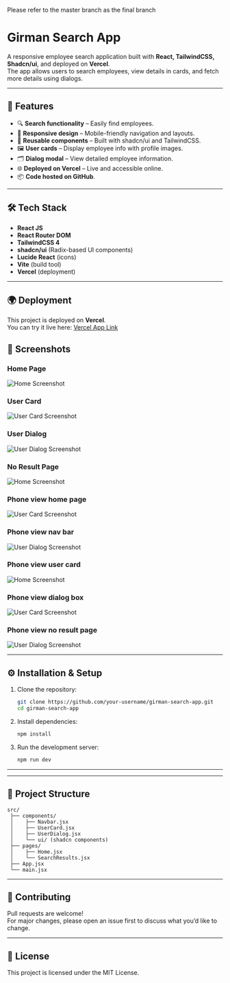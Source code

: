 Please refer to the master branch as the final branch

# Girman Search App

A responsive employee search application built with **React, TailwindCSS, Shadcn/ui**, and deployed on **Vercel**.  
The app allows users to search employees, view details in cards, and fetch more details using dialogs.

---

## 🚀 Features

- 🔍 **Search functionality** – Easily find employees.  
- 📱 **Responsive design** – Mobile-friendly navigation and layouts.  
- 🧩 **Reusable components** – Built with shadcn/ui and TailwindCSS.  
- 🖼 **User cards** – Display employee info with profile images.  
- 🗂 **Dialog modal** – View detailed employee information.  
- 🌐 **Deployed on Vercel** – Live and accessible online.  
- 📦 **Code hosted on GitHub**.

---

## 🛠️ Tech Stack

- **React JS**
- **React Router DOM**
- **TailwindCSS 4**
- **shadcn/ui** (Radix-based UI components)
- **Lucide React** (icons)
- **Vite** (build tool)
- **Vercel** (deployment)

---


## 🌍 Deployment

This project is deployed on **Vercel**.  
You can try it live here: [Vercel App Link](girman-assignment-pink.vercel.app)



## 📸 Screenshots

### Home Page
![Home Screenshot](./screenshots/home.png)

### User Card
![User Card Screenshot](./screenshots/search.png)

### User Dialog
![User Dialog Screenshot](./screenshots/dialog.png)

### No Result Page
![Home Screenshot](./screenshots/no_result.png)

### Phone view home page
![User Card Screenshot](./screenshots/mobile_home.png)

### Phone view nav bar
![User Dialog Screenshot](./screenshots/mobile_nav.png)

### Phone view user card
![Home Screenshot](./screenshots/mobile_userCard.png)

### Phone view dialog box
![User Card Screenshot](./screenshots/mobile_dialog.png)

### Phone view no result page
![User Dialog Screenshot](./screenshots/mobile_noResult.png)


---

## ⚙️ Installation & Setup

1. Clone the repository:
   ```bash
   git clone https://github.com/your-username/girman-search-app.git
   cd girman-search-app
   ```

2. Install dependencies:
   ```bash
   npm install
   ```

3. Run the development server:
   ```bash
   npm run dev
   ```

---


---

## 📂 Project Structure

```
src/
 ├── components/
 │    ├── Navbar.jsx
 │    ├── UserCard.jsx
 │    ├── UserDialog.jsx
 │    └── ui/ (shadcn components)
 ├── pages/
 │    ├── Home.jsx
 │    └── SearchResults.jsx
 ├── App.jsx
 └── main.jsx
```

---

## 🤝 Contributing

Pull requests are welcome!  
For major changes, please open an issue first to discuss what you’d like to change.

---

## 📜 License

This project is licensed under the MIT License.
